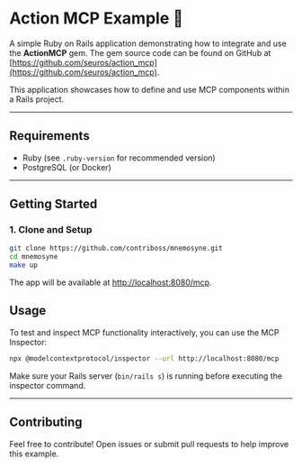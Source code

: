 # Action MCP Example 🚀

A simple Ruby on Rails application demonstrating how to integrate and use the **ActionMCP** gem. The gem source code can be found on GitHub at [https://github.com/seuros/action_mcp](https://github.com/seuros/action_mcp).

This application showcases how to define and use MCP components within a Rails project.

---

## Requirements

- Ruby (see `.ruby-version` for recommended version)
- PostgreSQL (or Docker)

---

## Getting Started

### 1. Clone and Setup

```bash
git clone https://github.com/contriboss/mnemosyne.git
cd mnemosyne
make up
```

The app will be available at [http://localhost:8080/mcp](http://localhost:3002).

## Usage

To test and inspect MCP functionality interactively, you can use the MCP Inspector:

```bash
npx @modelcontextprotocol/inspector --url http://localhost:8080/mcp
```

Make sure your Rails server (`bin/rails s`) is running before executing the inspector command.

---

## Contributing

Feel free to contribute! Open issues or submit pull requests to help improve this example.
